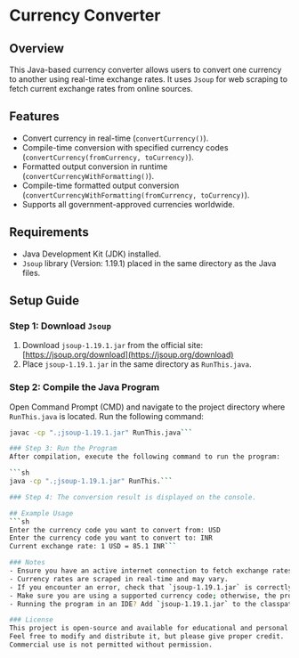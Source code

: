 # Currency Converter

## Overview
This Java-based currency converter allows users to convert one currency to another using real-time exchange rates. It uses `Jsoup` for web scraping to fetch current exchange rates from online sources.

## Features
- Convert currency in real-time (`convertCurrency()`).
- Compile-time conversion with specified currency codes (`convertCurrency(fromCurrency, toCurrency)`).
- Formatted output conversion in runtime (`convertCurrencyWithFormatting()`).
- Compile-time formatted output conversion (`convertCurrencyWithFormatting(fromCurrency, toCurrency)`).
- Supports all government-approved currencies worldwide.

## Requirements
- Java Development Kit (JDK) installed.
- `Jsoup` library (Version: 1.19.1) placed in the same directory as the Java files.

## Setup Guide
### Step 1: Download `Jsoup`
1. Download `jsoup-1.19.1.jar` from the official site: [https://jsoup.org/download](https://jsoup.org/download)
2. Place `jsoup-1.19.1.jar` in the same directory as `RunThis.java`.

### Step 2: Compile the Java Program
Open Command Prompt (CMD) and navigate to the project directory where `RunThis.java` is located. Run the following command:

```sh
javac -cp ".;jsoup-1.19.1.jar" RunThis.java```

### Step 3: Run the Program
After compilation, execute the following command to run the program:

```sh
java -cp ".;jsoup-1.19.1.jar" RunThis.```

### Step 4: The conversion result is displayed on the console.

## Example Usage
```sh
Enter the currency code you want to convert from: USD
Enter the currency code you want to convert to: INR
Current exchange rate: 1 USD = 85.1 INR```

### Notes
- Ensure you have an active internet connection to fetch exchange rates.
- Currency rates are scraped in real-time and may vary.
- If you encounter an error, check that `jsoup-1.19.1.jar` is correctly placed in the same directory.
- Make sure you are using a supported currency code; otherwise, the program will return an error.
- Running the program in an IDE? Add `jsoup-1.19.1.jar` to the classpath in your IDE settings.

### License
This project is open-source and available for educational and personal use only.  
Feel free to modify and distribute it, but please give proper credit.  
Commercial use is not permitted without permission.


